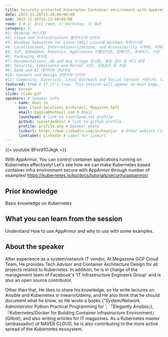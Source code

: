 ```yaml
---
title: Securely protected Kubernetes Container environment with AppArmor
date: 2022-11-26T15:30:00+09:00
end: 2022-11-26T16:15:00+09:00
room: 1 # 1: Intl room, 2: Workshop, 3: BoF
category: 2
#1: Desktop 데스크탑
#2: Cloud and Infrastructure 클라우드와 인프라
#3: Windows Subsystem for Linux (WSL) Linux용 Windows 하위시스템
#4: Localizations, Internationalizations, and Accessibility 지역화, 국제화 및 접근성
#5: IoT, Embedded, Robotics, Appliances 사물인터넷, 임베디드, 로보틱스, 가전
#6: Packaging 패키징
#7: Documentations, QA and Bug triage 문서화, 품질 관리 및 버그 분류
#8: Security, Compliance and Kernel 보안, 규정준수 및 커널
#9: Data and AI 데이터와 인공지능
#10: Content and Design 컨텐츠와 디지인
#11: Community, Diversity, Local Outreach and Social Context 커뮤니티, 다양성, 지역 사회 협력과 사회적 관점
featured: true # If it's true. This session will appear on main page.
lang: Korean
slide: slide.pdf
speakers: # Speaker info
    - name: Hoon Jo
      bio: Cloud Solutions Architect, Megazone Soft
      email: pagaia@hotmail.com # Email
      launchpad: # link to launchpad.net profile
      github: sysnet4admin/ # link to github profile
      profile: profile.png # Speaker photo
      linkurl: https://www.linkedin.com/in/hoonjo/  # Other website link url
      linklabel: LinkedIn # Label for linkurl
---
```


{{< youtube BFnrd1OJkgk >}}

With AppArmor, You can control container applications running on Kubernetes effectively!
Let's see how we can make Kubernetes based container infra environment secure with AppArmor through number of examples!
https://kubernetes.io/ko/docs/tutorials/security/apparmor/

## Prior knowledge
Basic knowledge on Kubernetes
## What you can learn from the session
Understand How to use AppArmor and why to use with some examples.
## About the speaker

After experience as a system/network IT vendor, At Megazone GCP Cloud Team, He provides Tech Advisor and Container Architecture Design for all projects related to Kubernetes. In addition, he is in charge of the management team of Facebook's 'IT Infrastructure Engineers Group' and is also an open source contributor.

Other than that, He likes to share his knowledge, so He write lectures on Ansible and Kubernetes in Inlearn/Udemy, and He also think that he should document what he know, so He wrote a books (“System/Network Administrator Python Practical Programming for ', 『Elegantly Ansible』), 『Kubernetes/Docker for Building Container Infrastructure Environment』 (Gilbot), and also writing articles for IT magazines. As a Kubernetes master (ambassador) of NAVER CLOUD, he is also contributing to the more active spread of the Kubernetes ecosystem.